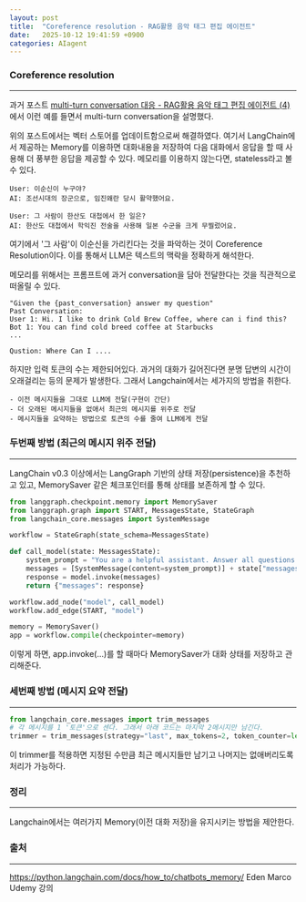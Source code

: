 ```yaml
---
layout: post
title:  "Coreference resolution - RAG활용 음악 태그 편집 에이전트"
date:   2025-10-12 19:41:59 +0900
categories: AIagent
---
```


### Coreference resolution
---

과거 포스트 [multi-turn conversation 대응 - RAG활용 음악 태그 편집 에이전트 (4)](https://bamtu.github.io/2025/06/02/)에서 이런 예를 들면서 multi-turn conversation을 설명했다.

위의 포스트에서는 벡터 스토어를 업데이트함으로써 해결하였다. 여기서 LangChain에서 제공하는 Memory를 이용하면 대화내용을 저장하여 다음 대화에서 응답을 할 때 사용해 더 풍부한 응답을 제공할 수 있다. 
메모리를 이용하지 않는다면, stateless라고 볼 수 있다.


```
User: 이순신이 누구야?
AI: 조선시대의 장군으로, 임진왜란 당시 활약했어요.

User: 그 사람이 한산도 대첩에서 한 일은?
AI: 한산도 대첩에서 학익진 전술을 사용해 일본 수군을 크게 무찔렀어요.
```

여기에서 '그 사람'이 이순신을 가리킨다는 것을 파악하는 것이 Coreference Resolution이다. 이를 통해서 LLM은 텍스트의 맥락을 정확하게 해석한다. 

메모리를 위해서는 프롬프트에 과거 conversation을 담아 전달한다는 것을 직관적으로 떠올릴 수 있다.

```
"Given the {past_conversation} answer my question"
Past Conversation:
User 1: Hi. I like to drink Cold Brew Coffee, where can i find this?
Bot 1: You can find cold breed coffee at Starbucks
...

Qustion: Where Can I ....
```

하지만 입력 토큰의 수는 제한되어있다. 과거의 대화가 길어진다면 분명 답변의 시간이 오래걸리는 등의 문제가 발생한다. 그래서 Langchain에서는 세가지의 방법을 취한다.

```
- 이전 메시지들을 그대로 LLM에 전달(구현이 간단)
- 더 오래된 메시지들을 없애서 최근의 메시지를 위주로 전달
- 메시지들을 요약하는 방법으로 토큰의 수를 줄여 LLM에게 전달 
```

### 두번째 방법 (최근의 메시지 위주 전달)
---
LangChain v0.3 이상에서는 LangGraph 기반의 상태 저장(persistence)을 추천하고 있고, MemorySaver 같은 체크포인터를 통해 상태를 보존하게 할 수 있다.

```python
from langgraph.checkpoint.memory import MemorySaver
from langgraph.graph import START, MessagesState, StateGraph
from langchain_core.messages import SystemMessage

workflow = StateGraph(state_schema=MessagesState)

def call_model(state: MessagesState):
    system_prompt = "You are a helpful assistant. Answer all questions well."
    messages = [SystemMessage(content=system_prompt)] + state["messages"]
    response = model.invoke(messages)
    return {"messages": response}

workflow.add_node("model", call_model)
workflow.add_edge(START, "model")

memory = MemorySaver()
app = workflow.compile(checkpointer=memory)
```
이렇게 하면, app.invoke(...)를 할 때마다 MemorySaver가 대화 상태를 저장하고 관리해준다.


### 세번째 방법 (메시지 요약 전달)
---
```python
from langchain_core.messages import trim_messages
# 각 메시지를 1 '토큰'으로 센다. 그래서 아래 코드는 마지막 2메시지만 남긴다.
trimmer = trim_messages(strategy="last", max_tokens=2, token_counter=len)
```
이 trimmer를 적용하면 지정된 수만큼 최근 메시지들만 남기고 나머지는 없애버리도록 처리가 가능하다.

### 정리
---
Langchain에서는 여러가지 Memory(이전 대화 저장)을 유지시키는 방법을 제안한다. 


### 출처
---
https://python.langchain.com/docs/how_to/chatbots_memory/
Eden Marco Udemy 강의